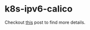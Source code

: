 # k8s-ipv6-calico

Checkout [this](https://medium.com/@shivani.kothari08/deploy-kubernetes-with-ipv6-ca21d12c1b75) post to find more details.
